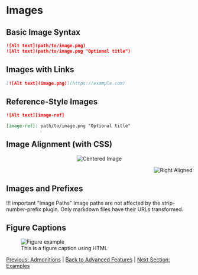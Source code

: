 # Images

## Basic Image Syntax

```markdown
![Alt text](path/to/image.png)
![Alt text](path/to/image.png "Optional title")
```

## Images with Links

```markdown
[![Alt text](image.png)](https://example.com)
```

## Reference-Style Images

```markdown
![Alt text][image-ref]

[image-ref]: path/to/image.png "Optional title"
```

## Image Alignment (with CSS)

<div align="center">

![Centered Image](https://via.placeholder.com/200x100/0088cc/ffffff?text=Centered)

</div>

<div align="right">

![Right Aligned](https://via.placeholder.com/150x75/00aa00/ffffff?text=Right)

</div>

## Images and Prefixes

!!! important "Image Paths"
    Image paths are not affected by the strip-number-prefix plugin. Only markdown files have their URLs transformed.

## Figure Captions

<figure>
  <img src="https://via.placeholder.com/300x200/ff6600/ffffff?text=Figure" alt="Figure example">
  <figcaption>This is a figure caption using HTML</figcaption>
</figure>

[Previous: Admonitions](030--admonitions.md) | [Back to Advanced Features](../030--advanced-features/) | [Next Section: Examples](../040--examples/)